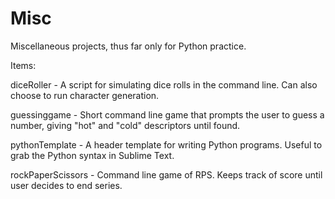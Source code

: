 # Misc

Miscellaneous projects, thus far only for Python practice.

Items:

diceRoller - A script for simulating dice rolls in the command line. Can also choose to run character generation.

guessinggame - Short command line game that prompts the user to guess a number, giving "hot" and "cold" descriptors until found.

pythonTemplate - A header template for writing Python programs. Useful to grab the Python syntax in Sublime Text.

rockPaperScissors - Command line game of RPS. Keeps track of score until user decides to end series.
